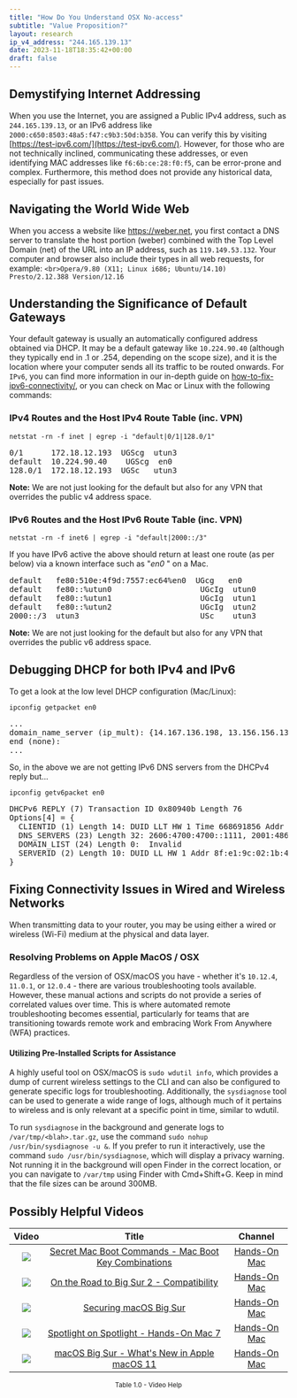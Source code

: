 ```yaml
---
title: "How Do You Understand OSX No-access"
subtitle: "Value Proposition?"
layout: research
ip_v4_address: "244.165.139.13"
date: 2023-11-18T18:35:42+00:00
draft: false
---
```


## Demystifying Internet Addressing

When you use the Internet, you are assigned a Public IPv4 address, such as ```244.165.139.13```, or an IPv6 address like ```2000:c650:8503:48a5:f47:c9b3:50d:b358```. You can verify this by visiting [https://test-ipv6.com/](https://test-ipv6.com/). However, for those who are not technically inclined, communicating these addresses, or even identifying MAC addresses like ```f6:6b:ce:28:f0:f5```, can be error-prone and complex. Furthermore, this method does not provide any historical data, especially for past issues.
## Navigating the World Wide Web

When you access a website like https://weber.net, you first contact a DNS server to translate the host portion (weber) combined with the Top Level Domain (net) of the URL into an IP address, such as ```119.149.53.132```. Your computer and browser also include their types in all web requests, for example:
```<br>Opera/9.80 (X11; Linux i686; Ubuntu/14.10) Presto/2.12.388 Version/12.16```
## Understanding the Significance of Default Gateways

Your default gateway is usually an automatically configured address obtained via DHCP. It may be a default gateway like ```10.224.90.40``` (although they typically end in .1 or .254, depending on the scope size), and it is the location where your computer sends all its traffic to be routed onwards. For ```IPv6```, you can find more information in our in-depth guide on [how-to-fix-ipv6-connectivity/](/blog/how-to-fix-ipv6-connectivity/), or you can check on Mac or Linux with the following commands: 
### IPv4 Routes and the Host IPv4 Route Table (inc. VPN)
```netstat -rn -f inet | egrep -i "default|0/1|128.0/1"```

<pre>
0/1      172.18.12.193  UGScg  utun3
default  10.224.90.40    UGScg  en0
128.0/1  172.18.12.193  UGSc   utun3</pre>

**Note:** We are not just looking for the default but also for any VPN that overrides the public v4 address space.

### IPv6 Routes and the Host IPv6 Route Table (inc. VPN)
```netstat -rn -f inet6 | egrep -i "default|2000::/3"```

If you have IPv6 active the above should return at least one route (as per below) via a known interface such as "_en0_ " on a Mac. 

<pre>
default   fe80:510e:4f9d:7557:ec64%en0  UGcg   en0
default   fe80::%utun0                   UGcIg  utun0
default   fe80::%utun1                   UGcIg  utun1
default   fe80::%utun2                   UGcIg  utun2
2000::/3  utun3                          USc    utun3</pre>

**Note:** We are not just looking for the default but also for any VPN that overrides the public v6 address space.
<br>

## Debugging DHCP for both IPv4 and IPv6

To get a look at the low level DHCP configuration (Mac/Linux): 

```ipconfig getpacket en0```

<pre>
...
domain_name_server (ip_mult): {14.167.136.198, 13.156.156.13}
end (none):
...</pre>

So, in the above we are not getting IPv6 DNS servers from the DHCPv4 reply but...

```ipconfig getv6packet en0```

<pre>
DHCPv6 REPLY (7) Transaction ID 0x80940b Length 76
Options[4] = {
  CLIENTID (1) Length 14: DUID LLT HW 1 Time 668691856 Addr f6:6b:ce:28:f0:f5
  DNS_SERVERS (23) Length 32: 2606:4700:4700::1111, 2001:4860:4860::8844
  DOMAIN_LIST (24) Length 0:  Invalid
  SERVERID (2) Length 10: DUID LL HW 1 Addr 8f:e1:9c:02:1b:42
}</pre>




## Fixing Connectivity Issues in Wired and Wireless Networks
When transmitting data to your router, you may be using either a wired or wireless (Wi-Fi) medium at the physical and data layer.
### Resolving Problems on Apple MacOS / OSX
Regardless of the version of OSX/macOS you have - whether it's ```10.12.4```, ```11.0.1```, or ```12.0.4``` - there are various troubleshooting tools available. However, these manual actions and scripts do not provide a series of correlated values over time. This is where automated remote troubleshooting becomes essential, particularly for teams that are transitioning towards remote work and embracing Work From Anywhere (WFA) practices.
#### Utilizing Pre-Installed Scripts for Assistance
A highly useful tool on OSX/macOS is ```sudo wdutil info```, which provides a dump of current wireless settings to the CLI and can also be configured to generate specific logs for troubleshooting. Additionally, the ```sysdiagnose``` tool can be used to generate a wide range of logs, although much of it pertains to wireless and is only relevant at a specific point in time, similar to wdutil.

To run ```sysdiagnose``` in the background and generate logs to ```/var/tmp/<blah>.tar.gz```, use the command ```sudo nohup /usr/bin/sysdiagnose -u &```. If you prefer to run it interactively, use the command ```sudo /usr/bin/sysdiagnose```, which will display a privacy warning. Not running it in the background will open Finder in the correct location, or you can navigate to ```/var/tmp``` using Finder with Cmd+Shift+G. Keep in mind that the file sizes can be around 300MB.
## Possibly Helpful Videos

<link href="/plugins/lity/css/lity.min.css" rel="stylesheet">
<script src="/plugins/lity/js/lity.min.js"></script>
<div class="table1-start"></div>

|Video | Title | Channel |
| :---: | :---: | :---: |
|<a href="https://www.youtube.com/watch?v=VwNYWAxHCgM" data-lity><img src="https://i.ytimg.com/vi/VwNYWAxHCgM/default.jpg" class="img-fluid"></a>|<a href="https://www.youtube.com/watch?v=VwNYWAxHCgM" data-lity>Secret Mac Boot Commands - Mac Boot Key Combinations</a>|<a target="_blank" href="https://www.youtube.com/channel/UCg43DP8MdHVcl4rFK_delBg" >Hands-On Mac</a>|
|<a href="https://www.youtube.com/watch?v=HEbK-Tignuc" data-lity><img src="https://i.ytimg.com/vi/HEbK-Tignuc/default.jpg" class="img-fluid"></a>|<a href="https://www.youtube.com/watch?v=HEbK-Tignuc" data-lity>On the Road to Big Sur 2 - Compatibility</a>|<a target="_blank" href="https://www.youtube.com/channel/UCg43DP8MdHVcl4rFK_delBg" >Hands-On Mac</a>|
|<a href="https://www.youtube.com/watch?v=7KdhJimuhNw" data-lity><img src="https://i.ytimg.com/vi/7KdhJimuhNw/default.jpg" class="img-fluid"></a>|<a href="https://www.youtube.com/watch?v=7KdhJimuhNw" data-lity>Securing macOS Big Sur</a>|<a target="_blank" href="https://www.youtube.com/channel/UCg43DP8MdHVcl4rFK_delBg" >Hands-On Mac</a>|
|<a href="https://www.youtube.com/watch?v=RslZ4W1EPqk" data-lity><img src="https://i.ytimg.com/vi/RslZ4W1EPqk/default.jpg" class="img-fluid"></a>|<a href="https://www.youtube.com/watch?v=RslZ4W1EPqk" data-lity>Spotlight on Spotlight - Hands-On Mac 7</a>|<a target="_blank" href="https://www.youtube.com/channel/UCg43DP8MdHVcl4rFK_delBg" >Hands-On Mac</a>|
|<a href="https://www.youtube.com/watch?v=JMKi6o9kaZI" data-lity><img src="https://i.ytimg.com/vi/JMKi6o9kaZI/default.jpg" class="img-fluid"></a>|<a href="https://www.youtube.com/watch?v=JMKi6o9kaZI" data-lity>macOS Big Sur - What&#39;s New in Apple macOS 11</a>|<a target="_blank" href="https://www.youtube.com/channel/UCg43DP8MdHVcl4rFK_delBg" >Hands-On Mac</a>|

<center><small>Table 1.0 - Video Help</small></center>
 <br>
<div class="table1-end"></div>
<script type="text/javascript">
(function() {
    $('div.table1-start').nextUntil('div.table1-end', 'table').addClass('table thead-dark table-striped table-responsive rounded').attr('id', 't1');
    $('#t1').find('thead').addClass('thead-dark');
})();
</script>
